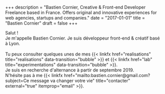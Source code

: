 +++
description = "Bastien Cornier, Creative & Front-end Developer Freelance based in France. Offers original and innovative experiences for web agencies, startups and companies."
date = "2017-01-01"
title = "Bastien Cornier"
draft = false
+++

<p><span class="intro__pre smFadeInTop">Salut !</span><br />
  <span class="smFadeInTop">Je m'appelle <span itemprop="name">Bastien Cornier.</span> Je suis <span itemprop="jobTitle">développeur front-end &amp; créatif</span> basé à Lyon.<span class="hidden-md-down"><br /></span></span> <br /> 
   <span class="smFadeInTop">Tu peux consulter quelques unes de mes {{< linkfx href="realisations" title="realisations" data-transition="bubble" >}} et {{< linkfx href="lab" title="experimentations" data-transition="bubble" >}}.</span> <br />  <span class="smFadeInTop">Je suis en recherche d'alternance à partir de septembre 2019. <br> N'hésite pas à me {{< linkfx href="mailto:bastien.cornier@gmail.com?subject=Ce message va changer votre vie" title="contacter" external="true" itemprop="email" >}}.</span></p>